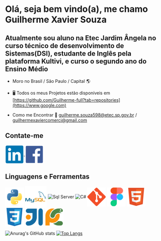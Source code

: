 # Olá, seja bem vindo(a), me chamo Guilherme Xavier Souza

## Atualmente sou aluno na Etec Jardim Ângela no curso técnico de desenvolvimento de Sistemas(DSI), estudante de Inglês pela plataforma Kultivi, e curso o segundo ano do Ensino Médio

* Moro no Brasil / São Paulo / Capital :earth_americas:

* :desktop_computer: Todos os meus Projetos estão disponíveis em [https://github.com/Guilherme-full?tab=repositories](https://www.google.com)

* Como me Encontrar :e-mail: [guilherme.souza598@etec.sp.gov.br]() / [guilhermexaviercomerci@gmail.com]()

## Contate-me
<a href="https://www.linkedin.com/in/guilhermexav/" target="_blank">
    <img align="center"  alt="Guilherme-Linkedin" heigth= "30" width ="60" src="https://raw.githubusercontent.com/devicons/devicon/master/icons/linkedin/linkedin-original.svg">
</a>
<a href="https://www.facebook.com/profile.php?id=100008329981577" target="_blank">
    <img align="center"  alt="Guilherme-Facebook" heigth= "30" width ="60" src="https://raw.githubusercontent.com/devicons/devicon/master/icons/facebook/facebook-plain.svg">
</a>


## Linguagens e Ferramentas
<img align="center"  alt="Python" heigth= "40" width ="60" src="https://raw.githubusercontent.com/devicons/devicon/master/icons/python/python-original.svg"></img>
<img align="center"  alt="Mysql" heigth= "60" width ="70" src="https://raw.githubusercontent.com/devicons/devicon/master/icons/mysql/mysql-original-wordmark.svg"></img>
<img align="center"  alt="Sql Server" heigth= "60" width ="80" src="https://seeklogo.com/images/M/microsoft-sql-server-logo-96AF49E2B3-seeklogo.com.png"></img>
<img align="center"  alt="C#" heigth= "120" width ="120" src="https://o.remove.bg/downloads/ffe667e1-9e5b-4cf5-a338-104460c51c77/code-in-c-sharp-for-your-project-removebg-preview.png"></img>
<img align="center"  alt="Git" heigth= "40" width ="60" src="https://raw.githubusercontent.com/devicons/devicon/master/icons/git/git-original.svg"></img>
<img align="center"  alt="Figma" heigth= "40" width ="60" src="https://raw.githubusercontent.com/devicons/devicon/master/icons/figma/figma-original.svg"></img>
<img align="center"  alt="HTML5" heigth= "40" width ="60" src="https://raw.githubusercontent.com/devicons/devicon/master/icons/html5/html5-original.svg"></img>
<img align="center"  alt="CSS" heigth= "40" width ="60" src="https://raw.githubusercontent.com/devicons/devicon/master/icons/css3/css3-original.svg"></img>
<img align="center"  alt="Intellij" heigth= "40" width ="60" src="https://raw.githubusercontent.com/devicons/devicon/master/icons/intellij/intellij-original.svg"></img>
<img align="center"  alt="Pycharm" heigth= "40" width ="60" src="https://raw.githubusercontent.com/devicons/devicon/master/icons/pycharm/pycharm-original.svg"></img>

![Anurag's GitHub stats](https://github-readme-stats.vercel.app/api?username=anuraghazra&show_icons=true&theme=radical)
[![Top Langs](https://github-readme-stats.vercel.app/api/top-langs/?username=Guilherme-full)](https://github.com/Guilherme-full/github-readme-stats)









